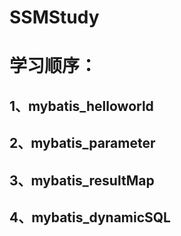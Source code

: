 # SSMStudy

# 学习顺序：
## 1、mybatis_helloworld
## 2、mybatis_parameter
## 3、mybatis_resultMap
## 4、mybatis_dynamicSQL







